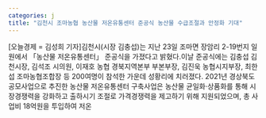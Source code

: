 ```yaml
---
categories: j
title: "김천시 조마농협 농산물 저온유통센터 준공식 농산물 수급조절과 안정화 기대"
---
```

[오늘경제 = 김성희 기자]김천시(시장 김충섭)는 지난 23일 조마면 장암리 2-19번지 일원에서 「농산물 저온유통센터」 준공식을 가졌다고 밝혔다.이날 준공식에는 김충섭 김천시장, 김석조 시의원, 이재호 농협 경북지역본부 부본부장, 김진욱 농협시지부장, 최한섭 조마농협조합장 등 200여명이 참석한 가운데 성황리에 치러졌다. 2021년 경상북도 공모사업으로 추진한 농산물 저온유통센터 구축사업은 농산물 균일화‧상품화를 통해 시장경쟁력을 강화하고 출하시기 조절로 가격경쟁력을 제고하기 위해 지원되었으며, 총 사업비 18억원을 투입하여 저온